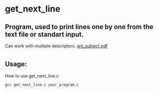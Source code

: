 # get_next_line

## Program, used to print lines one by one from the text file or standart input.

Can work with multiple descriptors.
[gnl_subject.pdf](https://github.com/GalinaMonitor/get_next_line/files/6797743/gnl_subject.pdf)
#
## Usage:
How to use get_next_line.c

	gcc get_next_line.c your_program.c
